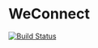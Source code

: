 # WeConnect
[![Build Status](https://travis-ci.org/jherey/WeConnect.svg?branch=server)](https://travis-ci.org/jherey/WeConnect)